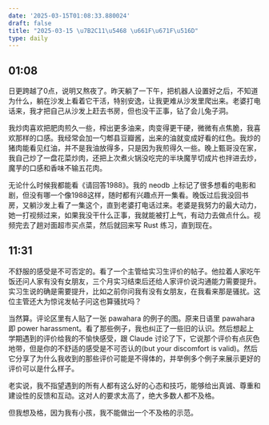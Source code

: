 ```yaml
---
date: '2025-03-15T01:08:33.880024'
draft: false
title: "2025-03-15 \u7B2C11\u5468 \u661F\u671F\u516D"
type: daily
---
```


## 01:08

日更跨越了0点，说明又熬夜了。昨天躺了一下午，把机器人设置好之后，不知道为什么，躺在沙发上看着它干活，特别安逸，让我更难从沙发里爬出来。老婆打电话来，我才把自己从沙发上赶去书房，但也没干正事，钻了会儿兔子洞。


我炒肉喜欢把肥肉煎久一些，榨出更多油来，肉变得更干硬，微微有点焦脆，我喜欢那样的口感。我经常会加一勺郫县豆瓣酱，出来的油就变成好看的红色。我炒的猪肉能看见红油，并不是我油放得多，只是因为我煎得久一些。晚上甄哥没在家，我自己炒了一盘花菜炒肉，还把上次煮火锅没吃完的半块魔芋切成片也拌进去炒，魔芋的口感和香味不输五花肉。


无论什么时候我都能看《请回答1988》。我的 neodb 上标记了很多想看的电影和剧，但没有哪一个像1988这样，随时都有兴趣点开一集看。晚饭过后我没回书房，又躺沙发上看了一集这个，直到老婆打电话过来。老婆是我努力的最大动力，她一打视频过来，如果我没干什么正事，我就能被打上气，有动力去做点什么。视频完去了趟对面超市买点菜，然后就回来写 Rust 练习，直到现在。


## 11:31

不舒服的感受是不可否定的。看了一个主管给实习生评价的帖子。他拉着人家吃午饭还问人家有没有女朋友，三个月实习结束后还给人家评价说沟通能力需要提升。实习生说的确是需要提升，比如之前你问我有没有女朋友，在我看来那是骚扰。这位主管还大为惊诧发帖子问这也算骚扰吗？


当然算。评论区里有人贴了一张 pawahara 的例子的图。原来日语里 pawahara 即 power harassment。看了那些例子，我也纠正了一些旧的认识。然后想起上学期遇到的评价给我的不愉快感受，跟 Claude 讨论了下，它说那个评价有点灰色地带，但是你的不舒适的感受是不可否认的(but your discomfort is valid)。然后它分享了为什么我收到的那些评价可能是不得体的，并举例多个例子来展示更好的评价可以是什么样子。


老实说，我不指望遇到的所有人都有这么好的心态和技巧，能够给出真诚、尊重和建设性的反馈和互动。这对人的要求太高了，绝大多数人都不及格。


但我想及格，因为我有小孩，我不能做出一个不及格的示范。

